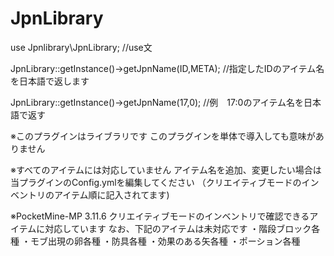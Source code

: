 # JpnLibrary

use Jpnlibrary\JpnLibrary;
//use文

JpnLibrary::getInstance()->getJpnName(ID,META);
//指定したIDのアイテム名を日本語で返します

JpnLibrary::getInstance()->getJpnName(17,0);
//例　17:0のアイテム名を日本語で返す







※このプラグインはライブラリです
このプラグインを単体で導入しても意味がありません

※すべてのアイテムには対応していません
アイテム名を追加、変更したい場合は当プラグインのConfig.ymlを編集してください
（クリエイティブモードのインベントリのアイテム順に記入されてます)

※PocketMine-MP 3.11.6 クリエイティブモードのインベントリで確認できるアイテムに対応しています
なお、下記のアイテムは未対応です
・階段ブロック各種
・モブ出現の卵各種
・防具各種
・効果のある矢各種
・ポーション各種
